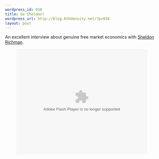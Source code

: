```yaml
--- 
wordpress_id: 910
title: Go Sheldon!
wordpress_url: http://blog.6thdensity.net/?p=910
layout: post
---
```

<p>An excellent interview about genuine free market economics with <a href="http://sheldonfreeassociation.blogspot.com">Sheldon Richman</a>.</p><p><div align=center><embed src="http://lads.myspace.com/videos/vplayer.swf" flashvars="m=29343860&v=2&type=video" type="application/x-shockwave-flash" width="430" height="346"></embed></div></p>
